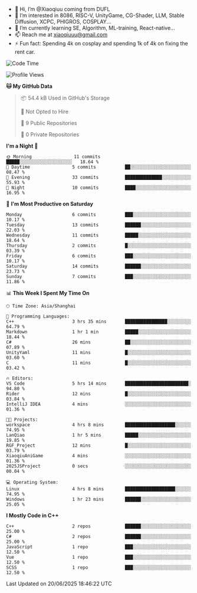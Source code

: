- 👋 Hi, I’m @Xiaoqiuu coming from DUFL
- 👀 I’m interested in 8086, RISC-V, UnityGame, CG-Shader, LLM, Stable Diffusion, XCPC, PHIGROS, COSPLAY...
- 🌱 I’m currently learning SE, Algorithm, ML-training, React-native...
- 📫 Reach me at xiaoqiuuu@gmail.com
- ⚡ Fun fact: Spending 4k on cosplay and spending 1k of 4k on fixing the rent car.

<!---
Xiaoqiuu/Xiaoqiuu is a ✨ special ✨ repository because its `README.md` (this file) appears on your GitHub profile.
You can click the Preview link to take a look at your changes.
--->
<!---
[![Xiaoqiuu's GitHub stats](https://github-readme-stats.vercel.app/api?username=Xiaoqiuu)](https://github.com/anuraghazra/github-readme-stats)
--->

<!--START_SECTION:waka-->
![Code Time](http://img.shields.io/badge/Code%20Time-67%20hrs%2044%20mins-blue)

![Profile Views](http://img.shields.io/badge/Profile%20Views-0-blue)

**🐱 My GitHub Data** 

> 📦 54.4 kB Used in GitHub's Storage 
 > 
> 🚫 Not Opted to Hire
 > 
> 📜 9 Public Repositories 
 > 
> 🔑 0 Private Repositories 
 > 
**I'm a Night 🦉** 

```text
🌞 Morning                11 commits          █████░░░░░░░░░░░░░░░░░░░░   18.64 % 
🌆 Daytime                5 commits           ██░░░░░░░░░░░░░░░░░░░░░░░   08.47 % 
🌃 Evening                33 commits          ██████████████░░░░░░░░░░░   55.93 % 
🌙 Night                  10 commits          ████░░░░░░░░░░░░░░░░░░░░░   16.95 % 
```
📅 **I'm Most Productive on Saturday** 

```text
Monday                   6 commits           ███░░░░░░░░░░░░░░░░░░░░░░   10.17 % 
Tuesday                  13 commits          ██████░░░░░░░░░░░░░░░░░░░   22.03 % 
Wednesday                11 commits          █████░░░░░░░░░░░░░░░░░░░░   18.64 % 
Thursday                 2 commits           █░░░░░░░░░░░░░░░░░░░░░░░░   03.39 % 
Friday                   6 commits           ███░░░░░░░░░░░░░░░░░░░░░░   10.17 % 
Saturday                 14 commits          ██████░░░░░░░░░░░░░░░░░░░   23.73 % 
Sunday                   7 commits           ███░░░░░░░░░░░░░░░░░░░░░░   11.86 % 
```


📊 **This Week I Spent My Time On** 

```text
🕑︎ Time Zone: Asia/Shanghai

💬 Programming Languages: 
C++                      3 hrs 35 mins       ████████████████░░░░░░░░░   64.79 % 
Markdown                 1 hr 1 min          █████░░░░░░░░░░░░░░░░░░░░   18.44 % 
C#                       26 mins             ██░░░░░░░░░░░░░░░░░░░░░░░   07.89 % 
UnityYaml                11 mins             █░░░░░░░░░░░░░░░░░░░░░░░░   03.60 % 
C                        11 mins             █░░░░░░░░░░░░░░░░░░░░░░░░   03.42 % 

🔥 Editors: 
VS Code                  5 hrs 14 mins       ████████████████████████░   94.80 % 
Rider                    12 mins             █░░░░░░░░░░░░░░░░░░░░░░░░   03.84 % 
IntelliJ IDEA            4 mins              ░░░░░░░░░░░░░░░░░░░░░░░░░   01.36 % 

🐱‍💻 Projects: 
workspace                4 hrs 8 mins        ███████████████████░░░░░░   74.95 % 
LanQiao                  1 hr 5 mins         █████░░░░░░░░░░░░░░░░░░░░   19.85 % 
RGF_Project              12 mins             █░░░░░░░░░░░░░░░░░░░░░░░░   03.79 % 
XiaoqiuAniGame           4 mins              ░░░░░░░░░░░░░░░░░░░░░░░░░   01.36 % 
2025JSProject            0 secs              ░░░░░░░░░░░░░░░░░░░░░░░░░   00.04 % 

💻 Operating System: 
Linux                    4 hrs 8 mins        ███████████████████░░░░░░   74.95 % 
Windows                  1 hr 23 mins        ██████░░░░░░░░░░░░░░░░░░░   25.05 % 
```

**I Mostly Code in C++** 

```text
C++                      2 repos             ██████░░░░░░░░░░░░░░░░░░░   25.00 % 
C#                       2 repos             ██████░░░░░░░░░░░░░░░░░░░   25.00 % 
JavaScript               1 repo              ███░░░░░░░░░░░░░░░░░░░░░░   12.50 % 
Vue                      1 repo              ███░░░░░░░░░░░░░░░░░░░░░░   12.50 % 
SCSS                     1 repo              ███░░░░░░░░░░░░░░░░░░░░░░   12.50 % 
```




 Last Updated on 20/06/2025 18:46:22 UTC
<!--END_SECTION:waka-->
